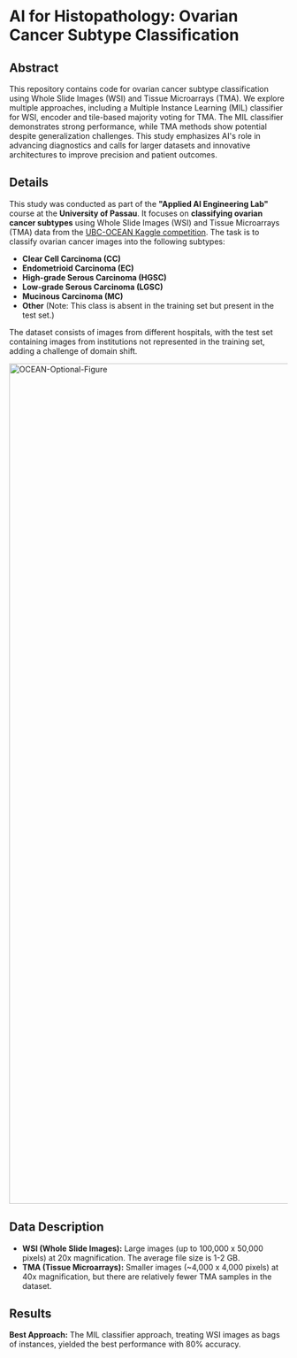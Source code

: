 # AI for Histopathology: Ovarian Cancer Subtype Classification

## Abstract

This repository contains code for ovarian cancer subtype classification using Whole Slide Images (WSI) and Tissue Microarrays (TMA). We explore multiple approaches, including a Multiple Instance Learning (MIL) classifier for WSI, encoder and tile-based majority voting for TMA. The MIL classifier demonstrates strong performance, while TMA methods show potential despite generalization challenges. This study emphasizes AI's role in advancing diagnostics and calls for larger datasets and innovative architectures to improve precision and patient outcomes.


<!--## Contributors

- **Anar Alimzade** - Implementation of WSI MIL classifier and TMA image tiling and tile-based majority voting. WSI cancerous region masking.
- **Ali Alper Sakar** - Development of TMA Encoder-based classification approach, scrapping of external database.
-->

## Details

This study was conducted as part of the **"Applied AI Engineering Lab"** course at the **University of Passau**. It focuses on **classifying ovarian cancer subtypes** using Whole Slide Images (WSI) and Tissue Microarrays (TMA) data from the [UBC-OCEAN Kaggle competition](https://www.kaggle.com/competitions/UBC-OCEAN). The task is to classify ovarian cancer images into the following subtypes:

- **Clear Cell Carcinoma (CC)**
- **Endometrioid Carcinoma (EC)**
- **High-grade Serous Carcinoma (HGSC)**
- **Low-grade Serous Carcinoma (LGSC)**
- **Mucinous Carcinoma (MC)**
- **Other** (Note: This class is absent in the training set but present in the test set.)

The dataset consists of images from different hospitals, with the test set containing images from institutions not represented in the training set, adding a challenge of domain shift.

<img width="1520" alt="OCEAN-Optional-Figure" src="https://github.com/user-attachments/assets/95c01abd-6f40-4f13-bdea-1cddcdfb7199">

## Data Description

- **WSI (Whole Slide Images):** Large images (up to 100,000 x 50,000 pixels) at 20x magnification. The average file size is 1-2 GB.
- **TMA (Tissue Microarrays):** Smaller images (~4,000 x 4,000 pixels) at 40x magnification, but there are relatively fewer TMA samples in the dataset.

## Results

**Best Approach:** 
The MIL classifier approach, treating WSI images as bags of instances, yielded the best performance with 80% accuracy.
